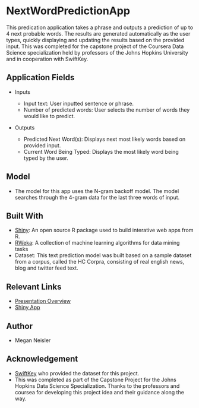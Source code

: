 # NextWordPredictionApp
This predication application takes a phrase and outputs a prediction of up to 4 next probable words.  The results are generated automatically as the user types, quickly displaying and updating the results based on the provided input. This was completed for the capstone project of the Coursera Data Science specialization held by professors of the Johns Hopkins University and in cooperation with SwiftKey.

## Application Fields
* Inputs
  * Input text: User inputted sentence or phrase.
  * Number of predicted words: User selects the number of words they would like to predict.
  
* Outputs
  * Predicted Next Word(s): Displays next most likely words based on provided input.
  * Current Word Being Typed: Displays the most likely word being typed by the user.
  
## Model
* The model for this app uses the N-gram backoff model. The model searches through the 4-gram data for the last three words of input.

## Built With
* [Shiny](https://shiny.rstudio.com/): An open source R package used to build interative web apps from R.
* [RWeka](https://cran.r-project.org/web/packages/RWeka/index.html): A collection of machine learning algorithms for data mining tasks
* Dataset: This text prediction model was built based on a sample dataset from a corpus, called the HC Corpra, consisting of real english news, blog and twitter feed text.

## Relevant Links
- [Presentation Overview](https://rpubs.com/MNeisler/262373)
- [Shiny App](https://rpubs.com/MNeisler/262373)

## Author
* Megan Neisler

## Acknowledgement
- [SwiftKey](https://swiftkey.com/en) who provided the dataset for this project. 
- This was completed as part of the Capstone Project for the Johns Hopkins Data Science Specialization. Thanks to the professors and coursea for developing this project idea and their guidance along the way. 

